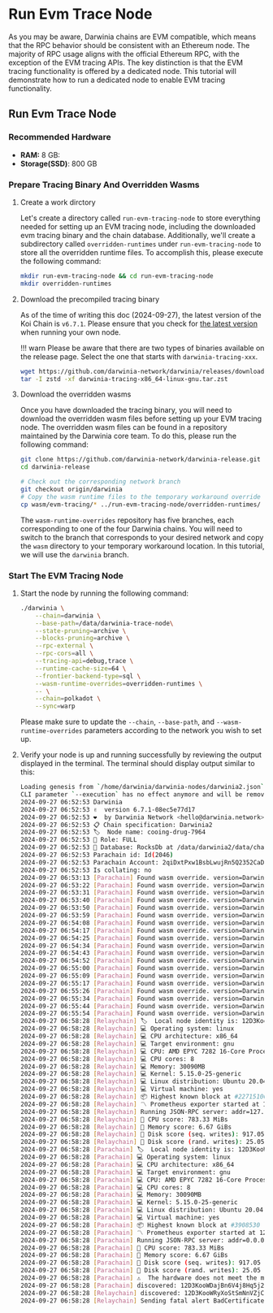 # Run Evm Trace Node

As you may be aware, Darwinia chains are EVM compatible, which means that the RPC behavior should be consistent with an Ethereum node. The majority of RPC usage aligns with the official Ethereum RPC, with the exception of the EVM tracing APIs. The key distinction is that the EVM tracing functionality is offered by a dedicated node. This tutorial will demonstrate how to run a dedicated node to enable EVM tracing functionality.

## Run Evm Trace Node

### Recommended Hardware

- **RAM:** 8 GB:
- **Storage(SSD)**: 800 GB

### Prepare Tracing Binary And Overridden Wasms

1. Create a work dirctory
    
    Let's create a directory called `run-evm-tracing-node` to store everything needed for setting up an EVM tracing node, including the downloaded evm tracing binary and the chain database. Additionally, we'll create a subdirectory called `overridden-runtimes` under `run-evm-tracing-node` to store all the overridden runtime files. To accomplish this, please execute the following command:
    
    ```bash
    mkdir run-evm-tracing-node && cd run-evm-tracing-node
    mkdir overridden-runtimes
    ```
    
2. Download the precompiled tracing binary
    
    As of the time of writing this doc (2024-09-27), the latest version of the Koi Chain is `v6.7.1`. Please ensure that you check for [the latest version](https://github.com/darwinia-network/darwinia/releases) when running your own node.

    !!! warn 
        Please be aware that there are two types of binaries available on the release page. Select the one that starts with `darwinia-tracing-xxx`.
    
    ```bash
    wget https://github.com/darwinia-network/darwinia/releases/download/v6.7.1/darwinia-tracing-x86_64-linux-gnu.tar.zst
    tar -I zstd -xf darwinia-tracing-x86_64-linux-gnu.tar.zst
    ```
    
3. Download the overridden wasms
    
    Once you have downloaded the tracing binary, you will need to download the overridden wasm files before setting up your EVM tracing node. The overridden wasm files can be found in a repository maintained by the Darwinia core team. To do this, please run the following command:
    
    ```bash
    git clone https://github.com/darwinia-network/darwinia-release.git
    cd darwinia-release

    # Check out the corresponding network branch
    git checkout origin/darwinia
    # Copy the wasm runtime files to the temporary workaround override runtime location 
    cp wasm/evm-tracing/* ../run-evm-tracing-node/overridden-runtimes/
    ```
    
    The `wasm-runtime-overrides` repository has five branches, each corresponding to one of the four Darwinia chains. You will need to switch to the branch that corresponds to your desired network and copy the `wasm` directory to your temporary workaround location. In this tutorial, we will use the `darwinia` branch.
    

### Start The EVM Tracing Node

1. Start the node by running the following command:
    
    ```bash
    ./darwinia \
        --chain=darwinia \
        --base-path=/data/darwinia-trace-node\
        --state-pruning=archive \
        --blocks-pruning=archive \
        --rpc-external \
        --rpc-cors=all \
        --tracing-api=debug,trace \
        --runtime-cache-size=64 \
        --frontier-backend-type=sql \
        --wasm-runtime-overrides=overridden-runtimes \
        -- \
        --chain=polkadot \
        --sync=warp
    ```
    
    Please make sure to update the `--chain`, `--base-path`, and `--wasm-runtime-overrides` parameters according to the network you wish to set up.
    
2. Verify your node is up and running successfully by reviewing the output displayed in the terminal. The terminal should display output similar to this:
    
    ```bash
    Loading genesis from `/home/darwinia/darwinia-nodes/darwinia2.json`
    CLI parameter `--execution` has no effect anymore and will be removed in the future!
    2024-09-27 06:52:53 Darwinia
    2024-09-27 06:52:53 ✌️  version 6.7.1-08ec5e77d17
    2024-09-27 06:52:53 ❤️  by Darwinia Network <hello@darwinia.network>, 2018-2024
    2024-09-27 06:52:53 📋 Chain specification: Darwinia2
    2024-09-27 06:52:53 🏷  Node name: cooing-drug-7964
    2024-09-27 06:52:53 👤 Role: FULL
    2024-09-27 06:52:53 💾 Database: RocksDb at /data/darwinia2/data/chains/darwinia2/db/full
    2024-09-27 06:52:53 Parachain id: Id(2046)
    2024-09-27 06:52:53 Parachain Account: 2qiDxtPxw1BsbLwujRn5Q2352CaDPY8UMZi4iHBfPXo6FgHd
    2024-09-27 06:52:53 Is collating: no
    2024-09-27 06:53:13 [Parachain] Found wasm override. version=Darwinia2-6640 (DarwiniaOfficialRust-0.tx0.au0) file=overridden-runtimes/darwinia/evm-tracing/darwinia-v6.6.4-evm-tracing.compact.compressed.wasm
    2024-09-27 06:53:22 [Parachain] Found wasm override. version=Darwinia2-6404 (DarwiniaOfficialRust-0.tx0.au0) file=overridden-runtimes/darwinia/evm-tracing/darwinia-v6.4.0-4-evm-tracing.compact.compressed.wasm
    2024-09-27 06:53:31 [Parachain] Found wasm override. version=Darwinia2-6400 (DarwiniaOfficialRust-0.tx0.au0) file=overridden-runtimes/darwinia/evm-tracing/darwinia-v6.4.0-evm-tracing.compact.compressed.wasm
    2024-09-27 06:53:40 [Parachain] Found wasm override. version=Darwinia2-6501 (DarwiniaOfficialRust-0.tx0.au0) file=overridden-runtimes/darwinia/evm-tracing/darwinia-v6.5.0-1-evm-tracing.compact.compressed.wasm
    2024-09-27 06:53:50 [Parachain] Found wasm override. version=Darwinia2-6600 (DarwiniaOfficialRust-0.tx0.au0) file=overridden-runtimes/darwinia/evm-tracing/darwinia-v6.6.0-evm-tracing.compact.compressed.wasm
    2024-09-27 06:53:59 [Parachain] Found wasm override. version=Darwinia2-6650 (DarwiniaOfficialRust-0.tx0.au0) file=overridden-runtimes/darwinia/evm-tracing/darwinia-v6.6.5-evm-tracing.compact.compressed.wasm
    2024-09-27 06:54:08 [Parachain] Found wasm override. version=Darwinia2-6620 (DarwiniaOfficialRust-0.tx0.au0) file=overridden-runtimes/darwinia/evm-tracing/darwinia-v6.6.2-evm-tracing.compact.compressed.wasm
    2024-09-27 06:54:17 [Parachain] Found wasm override. version=Darwinia2-6510 (DarwiniaOfficialRust-0.tx0.au0) file=overridden-runtimes/darwinia/evm-tracing/darwinia-v6.5.1-evm-tracing.compact.compressed.wasm
    2024-09-27 06:54:25 [Parachain] Found wasm override. version=Darwinia2-6340 (DarwiniaOfficialRust-0.tx0.au0) file=overridden-runtimes/darwinia/evm-tracing/darwinia-v6.3.4-evm-tracing.compact.compressed.wasm
    2024-09-27 06:54:34 [Parachain] Found wasm override. version=Darwinia2-6500 (DarwiniaOfficialRust-0.tx0.au0) file=overridden-runtimes/darwinia/evm-tracing/darwinia-v6.5.0-evm-tracing.compact.compressed.wasm
    2024-09-27 06:54:43 [Parachain] Found wasm override. version=Darwinia2-6670 (DarwiniaOfficialRust-0.tx0.au0) file=overridden-runtimes/darwinia/evm-tracing/darwinia-v6.7.0-evm-tracing.compact.compressed.wasm
    2024-09-27 06:54:52 [Parachain] Found wasm override. version=Darwinia2-6401 (DarwiniaOfficialRust-0.tx0.au0) file=overridden-runtimes/darwinia/evm-tracing/darwinia-v6.4.0-1-evm-tracing.compact.compressed.wasm
    2024-09-27 06:55:00 [Parachain] Found wasm override. version=Darwinia2-6403 (DarwiniaOfficialRust-0.tx0.au0) file=overridden-runtimes/darwinia/evm-tracing/darwinia-v6.4.0-3-evm-tracing.compact.compressed.wasm
    2024-09-27 06:55:09 [Parachain] Found wasm override. version=Darwinia2-6610 (DarwiniaOfficialRust-0.tx0.au0) file=overridden-runtimes/darwinia/evm-tracing/darwinia-v6.6.1-evm-tracing.compact.compressed.wasm
    2024-09-27 06:55:17 [Parachain] Found wasm override. version=Darwinia2-6300 (DarwiniaOfficialRust-0.tx0.au0) file=overridden-runtimes/darwinia/evm-tracing/darwinia-v6.3.0-evm-tracing.compact.compressed.wasm
    2024-09-27 06:55:26 [Parachain] Found wasm override. version=Darwinia2-6630 (DarwiniaOfficialRust-0.tx0.au0) file=overridden-runtimes/darwinia/evm-tracing/darwinia-v6.6.3-evm-tracing.compact.compressed.wasm
    2024-09-27 06:55:34 [Parachain] Found wasm override. version=Darwinia2-6402 (DarwiniaOfficialRust-0.tx0.au0) file=overridden-runtimes/darwinia/evm-tracing/darwinia-v6.4.0-2-evm-tracing.compact.compressed.wasm
    2024-09-27 06:55:44 [Parachain] Found wasm override. version=Darwinia2-6511 (DarwiniaOfficialRust-0.tx0.au0) file=overridden-runtimes/darwinia/evm-tracing/darwinia-v6.5.1-1-evm-tracing.compact.compressed.wasm
    2024-09-27 06:55:54 [Parachain] Found wasm override. version=Darwinia2-6710 (DarwiniaOfficialRust-0.tx0.au0) file=overridden-runtimes/darwinia/evm-tracing/darwinia-v6.7.1-evm-tracing.compact.compressed.wasm
    2024-09-27 06:58:28 [Relaychain] 🏷  Local node identity is: 12D3KooWDajBn6V4j8Hq5j2yG2H3q16ztZ7wZ9Qg6NoitGr6XYBz
    2024-09-27 06:58:28 [Relaychain] 💻 Operating system: linux
    2024-09-27 06:58:28 [Relaychain] 💻 CPU architecture: x86_64
    2024-09-27 06:58:28 [Relaychain] 💻 Target environment: gnu
    2024-09-27 06:58:28 [Relaychain] 💻 CPU: AMD EPYC 7282 16-Core Processor
    2024-09-27 06:58:28 [Relaychain] 💻 CPU cores: 8
    2024-09-27 06:58:28 [Relaychain] 💻 Memory: 30090MB
    2024-09-27 06:58:28 [Relaychain] 💻 Kernel: 5.15.0-25-generic
    2024-09-27 06:58:28 [Relaychain] 💻 Linux distribution: Ubuntu 20.04.6 LTS
    2024-09-27 06:58:28 [Relaychain] 💻 Virtual machine: yes
    2024-09-27 06:58:28 [Relaychain] 📦 Highest known block at #22715100
    2024-09-27 06:58:28 [Relaychain] 〽️ Prometheus exporter started at 127.0.0.1:9616
    2024-09-27 06:58:28 [Relaychain] Running JSON-RPC server: addr=127.0.0.1:9945, allowed origins=["http://localhost:*", "http://127.0.0.1:*", "https://localhost:*", "https://127.0.0.1:*", "https://polkadot.js.org"]
    2024-09-27 06:58:28 [Relaychain] 🏁 CPU score: 783.33 MiBs
    2024-09-27 06:58:28 [Relaychain] 🏁 Memory score: 6.67 GiBs
    2024-09-27 06:58:28 [Relaychain] 🏁 Disk score (seq. writes): 917.05 MiBs
    2024-09-27 06:58:28 [Relaychain] 🏁 Disk score (rand. writes): 25.05 MiBs
    2024-09-27 06:58:28 [Parachain] 🏷  Local node identity is: 12D3KooWRyXoStSmNnVZjCoQsitLwruKcc6e7mu5dQAnA4CXVMhk
    2024-09-27 06:58:28 [Parachain] 💻 Operating system: linux
    2024-09-27 06:58:28 [Parachain] 💻 CPU architecture: x86_64
    2024-09-27 06:58:28 [Parachain] 💻 Target environment: gnu
    2024-09-27 06:58:28 [Parachain] 💻 CPU: AMD EPYC 7282 16-Core Processor
    2024-09-27 06:58:28 [Parachain] 💻 CPU cores: 8
    2024-09-27 06:58:28 [Parachain] 💻 Memory: 30090MB
    2024-09-27 06:58:28 [Parachain] 💻 Kernel: 5.15.0-25-generic
    2024-09-27 06:58:28 [Parachain] 💻 Linux distribution: Ubuntu 20.04.6 LTS
    2024-09-27 06:58:28 [Parachain] 💻 Virtual machine: yes
    2024-09-27 06:58:28 [Parachain] 📦 Highest known block at #3908530
    2024-09-27 06:58:28 [Parachain] 〽️ Prometheus exporter started at 127.0.0.1:9615
    2024-09-27 06:58:28 [Parachain] Running JSON-RPC server: addr=0.0.0.0:9944, allowed origins=["*"]
    2024-09-27 06:58:28 [Parachain] 🏁 CPU score: 783.33 MiBs
    2024-09-27 06:58:28 [Parachain] 🏁 Memory score: 6.67 GiBs
    2024-09-27 06:58:28 [Parachain] 🏁 Disk score (seq. writes): 917.05 MiBs
    2024-09-27 06:58:28 [Parachain] 🏁 Disk score (rand. writes): 25.05 MiBs
    2024-09-27 06:58:28 [Parachain] ⚠️  The hardware does not meet the minimal requirements Failed checks: Copy(expected: 11.49 GiBs, found: 6.67 GiBs), Seq Write(expected: 950.00 MiBs, found: 917.05 MiBs), Rnd Write(expected: 420.00 MiBs, found: 25.05 MiBs),  for role 'Authority'.
    2024-09-27 06:58:28 [Parachain] discovered: 12D3KooWDajBn6V4j8Hq5j2yG2H3q16ztZ7wZ9Qg6NoitGr6XYBz /ip4/172.20.0.2/tcp/30334/ws
    2024-09-27 06:58:28 [Relaychain] discovered: 12D3KooWRyXoStSmNnVZjCoQsitLwruKcc6e7mu5dQAnA4CXVMhk /ip4/172.20.0.2/tcp/30333/ws
    2024-09-27 06:58:28 [Relaychain] Sending fatal alert BadCertificate
    ```